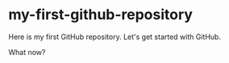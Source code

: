 # my-first-github-repository
Here is my first GitHub repository. Let's get started with GitHub.

What now?

